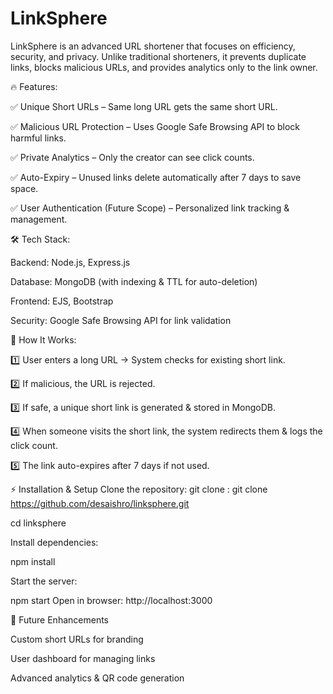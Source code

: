# LinkSphere
LinkSphere is an advanced URL shortener that focuses on efficiency, security, and privacy. Unlike traditional shorteners, it prevents duplicate links, blocks malicious URLs, and provides analytics only to the link owner.

🔥 Features:

✅ Unique Short URLs – Same long URL gets the same short URL.

✅ Malicious URL Protection – Uses Google Safe Browsing API to block harmful links.

✅ Private Analytics – Only the creator can see click counts.

✅ Auto-Expiry – Unused links delete automatically after 7 days to save space.

✅ User Authentication (Future Scope) – Personalized link tracking & management.

🛠️ Tech Stack:

Backend: Node.js, Express.js

Database: MongoDB (with indexing & TTL for auto-deletion)

Frontend: EJS, Bootstrap

Security: Google Safe Browsing API for link validation

📌 How It Works:

1️⃣ User enters a long URL → System checks for existing short link.

2️⃣ If malicious, the URL is rejected.

3️⃣ If safe, a unique short link is generated & stored in MongoDB.

4️⃣ When someone visits the short link, the system redirects them & logs the click count.

5️⃣ The link auto-expires after 7 days if not used.

⚡ Installation & Setup
Clone the repository:
git clone : git clone https://github.com/desaishro/linksphere.git

cd linksphere

Install dependencies:

npm install

Start the server:

npm start
Open in browser: http://localhost:3000

📌 Future Enhancements

Custom short URLs for branding

User dashboard for managing links

Advanced analytics & QR code generation
